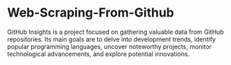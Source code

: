 # Web-Scraping-From-Github
 GitHub Insights is a project focused on gathering valuable data from GitHub repositories. Its main goals are to delve into development trends, identify popular programming languages, uncover noteworthy projects, monitor technological advancements, and explore potential innovations.
